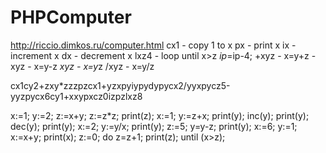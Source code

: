 PHPComputer
===========

http://riccio.dimkos.ru/computer.html
cx1  - copy 1 to x
px   - print x
ix   - increment x
dx   - decrement x
lxz4 - loop until x>z $ip=$ip-4;
+xyz - x=y+z
-xyz - x=y-z
*xyz - x=y*z
/xyz - x=y/z


cx1cy2+zxy*zzzpzcx1+yzxpyiypydypycx2/yyxpycz5-yyzpycx6cy1+xxypxcz0izpzlxz8


x:=1;
y:=2;
z:=x+y;
z:=z*z;
print(z);
x:=1;
y:=z+x;
print(y);
inc(y);
print(y);
dec(y);
print(y);
x:=2;
y:=y/x;
print(y);
z:=5;
y=y-z;
print(y);
x:=6;
y:=1;
x:=x+y;
print(x);
z:=0;
do
z=z+1;
print(z);
until (x>z);